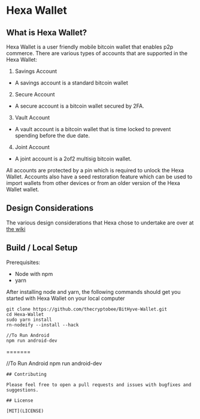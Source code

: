 # Hexa Wallet

## What is Hexa Wallet?

Hexa Wallet is a user friendly mobile bitcoin wallet that enables p2p commerce. There are various types of accounts that are supported in the Hexa Wallet:

1.  Savings Account

- A savings account is a standard bitcoin wallet

2.  Secure Account

- A secure account is a bitcoin wallet secured by 2FA.

3.  Vault Account

- A vault account is a bitcoin wallet that is time locked to prevent spending before the due date.

4.  Joint Account

- A joint account is a 2of2 multisig bitcoin wallet.

All accounts are protected by a pin which is required to unlock the Hexa Wallet. Accounts also have a seed restoration feature which can be used to import wallets from other devices or from an older version of the Hexa Wallet wallet.

## Design Considerations

The various design considerations that Hexa chose to undertake are over at [the wiki](https://github.com/thecryptobee/Hexa-Wallet/wiki/Design-Considerations)

## Build / Local Setup

Prerequisites:

- Node with npm
- yarn

After installing node and yarn, the following commands should get you started with Hexa Wallet on your local computer

```
git clone https://github.com/thecryptobee/BitHyve-Wallet.git
cd Hexa-Wallet
sudo yarn install
rn-nodeify --install --hack

//To Run Android
npm run android-dev

```
=======

//To Run Android
npm run android-dev

```
## Contributing

Please feel free to open a pull requests and issues with bugfixes and suggestions.

## License

[MIT](LICENSE)

